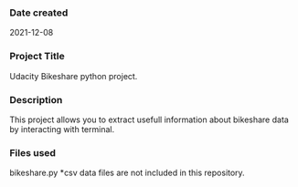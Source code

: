 ### Date created
2021-12-08

### Project Title
Udacity Bikeshare python project.

### Description
This project allows you to extract usefull information about bikeshare data by interacting with terminal.

### Files used
bikeshare.py
*csv data files are not included in this repository.
